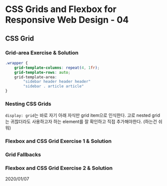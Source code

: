 # CSS Grids and Flexbox for Responsive Web Design - 04

## CSS Grid

### Grid-area Exercise & Solution

```css
.wrapper {
    grid-template-columns: repeat(4, 1fr);
    grid-template-rows: auto;
    grid-template-area:
        "sidebar header header header"
        "sidebar . article article"
}
```



### Nesting CSS Grids

`display: grid`는 바로 자기 아래 자식만 grid item으로 인식한다. 고로 nested grid는 귀찮더라도 사용하고자 하는 element를 잘 확인하고 직접 추가해야한다. (하는건 쉬워)



### Flexbox and CSS Grid Exercise 1 & Solution





### Grid Fallbacks

### Flexbox and CSS Grid Exercise 2 & Solution

2020/01/07